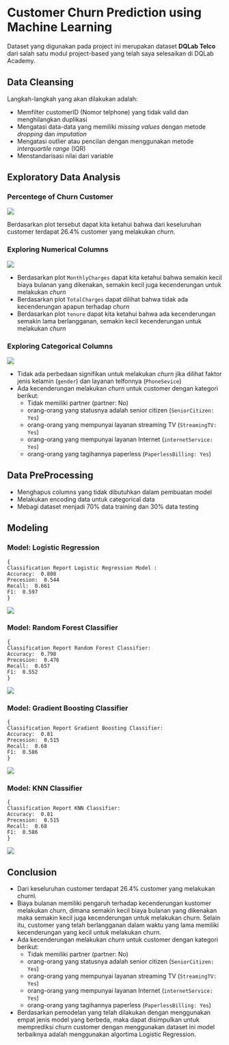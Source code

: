 # Customer Churn Prediction using Machine Learning

Dataset yang digunakan pada project ini merupakan dataset  **DQLab Telco**  dari salah satu modul project-based yang telah saya selesaikan di DQLab Academy.

## Data Cleansing
Langkah-langkah yang akan dilakukan adalah:
- Memfilter customerID (Nomor telphone) yang tidak valid dan menghilangkan duplikasi
- Mengatasi data-data yang memiliki *missing values* dengan metode *dropping* dan *imputation*
- Mengatasi outlier atau pencilan dengan menggunakan metode *interquartile range* (IQR)
- Menstandarisasi nilai dari variable

## Exploratory Data Analysis
### Percentege of Churn Customer

![](images/churn_percentege.png)

Berdasarkan plot tersebut dapat kita ketahui bahwa dari keseluruhan customer terdapat 26.4% customer yang melakukan *churn*.

### Exploring Numerical Columns

![](images/numerical_plot.png)

- Berdasarkan plot `MonthlyCharges` dapat kita ketahui bahwa semakin kecil biaya bulanan yang dikenakan, semakin kecil juga kecenderungan untuk melakukan *churn*
- Berdasarkan plot `TotalCharges` dapat dilihat bahwa tidak ada kecenderungan apapun terhadap *churn*
- Berdasarkan plot `tenure` dapat kita ketahui bahwa ada kecenderungan semakin lama berlangganan, semakin kecil kecenderungan untuk melakukan *churn*

### Exploring Categorical Columns

![](images/categorical_plot.png)

- Tidak ada perbedaan signifikan untuk melakukan *churn* jika dilihat faktor jenis kelamin (`gender`) dan layanan telfonnya (`PhoneSevice`)
- Ada kecenderungan melakukan *churn* untuk customer dengan kategori berikut:
    * Tidak memiliki partner (partner: No)
    * orang-orang yang statusnya adalah senior citizen (`SeniorCitizen: Yes`)
    * orang-orang yang mempunyai layanan streaming TV (`StreamingTV: Yes`)
    * orang-orang yang mempunyai layanan Internet (`internetService: Yes`)
    * orang-orang yang tagihannya paperless (`PaperlessBilling: Yes`)

## Data PreProcessing
- Menghapus columns yang tidak dibutuhkan dalam pembuatan model
- Melakukan encoding data untuk categorical data
- Mebagi dataset menjadi 70% data training dan 30% data testing

## Modeling
### Model: Logistic Regression

```
{
Classification Report Logistic Regression Model :
Accuracy:  0.808
Precesion:  0.544
Recall:  0.661
F1:  0.597
}
```

![](images/snf_log_model.png)

### Model: Random Forest Classifier

```
{
Classification Report Random Forest Classifier:
Accuracy:  0.798
Precesion:  0.476
Recall:  0.657
F1:  0.552
}
```

![](images/snf_cnf_model.png)

### Model: Gradient Boosting Classifier

```
{
Classification Report Gradient Boosting Classifier:
Accuracy:  0.81
Precesion:  0.515
Recall:  0.68
F1:  0.586
}
```

![](images/snf_gbt_model.png)

### Model: KNN Classifier

```
{
Classification Report KNN Classifier:
Accuracy:  0.81
Precesion:  0.515
Recall:  0.68
F1:  0.586
}
```

![](images/snf_knn_model.png)


## Conclusion

- Dari keseluruhan customer terdapat 26.4% customer yang melakukan churn\
- Biaya bulanan memiliki pengaruh terhadap kecenderungan kustomer melakukan churn, dimana semakin kecil biaya bulanan yang dikenakan maka semakin kecil juga kecenderungan untuk melakukan churn. Selain itu, customer yang telah berlangganan dalam waktu yang lama memiliki kecenderungan yang kecil untuk melakukan churn.
- Ada kecenderungan melakukan *churn* untuk customer dengan kategori berikut:
    * Tidak memiliki partner (partner: No)
    * orang-orang yang statusnya adalah senior citizen (`SeniorCitizen: Yes`)
    * orang-orang yang mempunyai layanan streaming TV (`StreamingTV: Yes`)
    * orang-orang yang mempunyai layanan Internet (`internetService: Yes`)
    * orang-orang yang tagihannya paperless (`PaperlessBilling: Yes`)
- Berdasarkan pemodelan yang telah dilakukan dengan menggunakan empat jenis model yang berbeda, maka dapat disimpulkan untuk memprediksi churn customer dengan menggunakan dataset ini model terbaiknya adalah menggunakan algortima Logistic Regression.